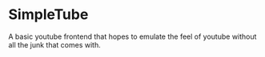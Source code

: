 # SimpleTube
A basic youtube frontend that hopes to emulate the feel of youtube without all the junk that comes with.

